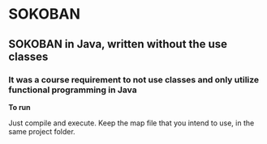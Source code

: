 # SOKOBAN
## SOKOBAN in Java, written without the use classes

### It was a course requirement to not use classes and only utilize functional programming in Java

**To run**

  Just compile and execute. Keep the map file that you intend to use, in the same project folder.

